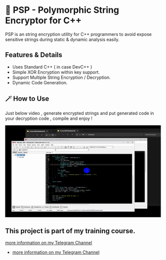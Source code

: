 # 🐰 PSP - Polymorphic String Encryptor for C++
PSP is an string encryption utility for C++ programmers to avoid expose sensitive strings during static & dynamic analysis easily.

## Features & Details
- Uses Standard C++ ( in case DevC++ )
- Simple XOR Encryption within key support.
- Support Multiple String Encryption / Decryption.
- Dynamic Code Generation.

## 🪄 How to Use
Just below video , generate encrypted strings and put generated code in your decryption code , compile and enjoy !

![](Video.gif)


## This project is part of my training course.
[more information on my Telegram Channel]([])
- [more information on my Telegram Channel]([https://t.me/VSEC_academy])


